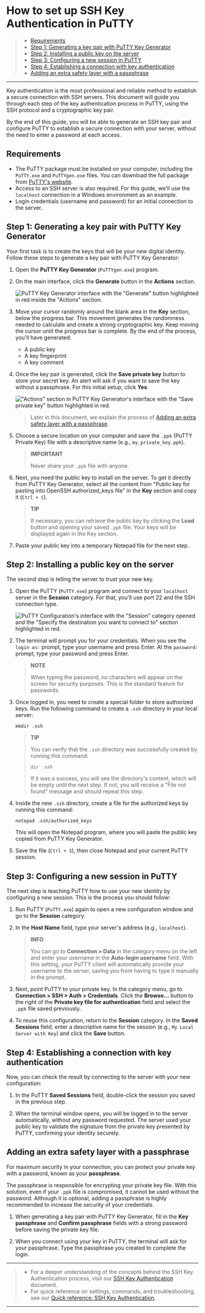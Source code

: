# How to set up SSH Key Authentication in PuTTY

> * [Requirements](#requirements)
> * [Step 1: Generating a key pair with PuTTY Key Generator](#step-1-generating-a-key-pair-with-putty-key-generator)
> * [Step 2: Installing a public key on the server](#step-2-installing-a-public-key-on-the-server)
> * [Step 3: Configuring a new session in PuTTY](#step-3-configuring-a-new-session-in-putty)
> * [Step 4: Establishing a connection with key authentication](#step-4-establishing-a-connection-with-key-authentication)
> * [Adding an extra safety layer with a passphrase](#adding-an-extra-safety-layer-with-a-passphrase)

---

Key authentication is the most professional and reliable method to establish a secure connection with SSH servers. This document will guide you through each step of the key authentication process in PuTTY, using the SSH protocol and a cryptographic key pair. 

By the end of this guide, you will be able to generate an SSH key pair and configure PuTTY to establish a secure connection with your server, without the need to enter a password at each access. 

## Requirements

* The PuTTY package must be installed on your computer, including the `PuTTY.exe` and `PuTTYgen.exe` files. You can download the full package from [PuTTY's website](https://putty.org/).
* Access to an SSH server is also required. For this guide, we'll use the `localhost` connection in a Windows environment as an example.
* Login credentials (username and password) for an initial connection to the server.

## Step 1: Generating a key pair with PuTTY Key Generator

Your first task is to create the keys that will be your new digital identity. Follow these steps to generate a key pair with PuTTY Key Generator:

1. Open the **PuTTY Key Generator** (`PuTTYgen.exe`) program.

2. On the main interface, click the **Generate** button in the **Actions** section.

    ![PuTTY Key Generator interface with the "Generate" button highlighted in red inside the "Actions" section.](/images/puttygen-interface.png)

3. Move your cursor randomly around the blank area in the **Key** section, below the progress bar. This movement generates the randomness needed to calculate and create a strong cryptographic key. Keep moving the cursor until the progress bar is complete. By the end of the process, you'll have generated:
    * A public key
    * A key fingerprint
    * A key comment

4. Once the key pair is generated, click the **Save private key** button to store your secret key. An alert will ask if you want to save the key without a passphrase. For this initial setup, click **Yes**.

    !["Actions" section in PuTTY Key Generator's interface with the "Save private key" button highlighted in red.](/images/save-private-key.png)

    > Later in this document, we explain the process of [Adding an extra safety layer with a passphrase](#adding-an-extra-safety-layer-with-a-passphrase).

5. Choose a secure location on your computer and save the `.ppk` (PuTTY Private Key) file with a descriptive name (e.g., `my_private_key.ppk`).

    > **IMPORTANT**
    > 
    > Never share your `.ppk` file with anyone.

6. Next, you need the public key to install on the server. To get it directly from PuTTY Key Generator, select all the content from "Public key for pasting into OpenSSH authorized_keys file" in the **Key** section and copy it (`Ctrl + C`). 

    > **TIP**
    >
    > If necessary, you can retrieve the public key by clicking the **Load** button and opening your saved `.ppk` file. Your keys will be displayed again in the Key section.

7. Paste your public key into a temporary Notepad file for the next step.

## Step 2: Installing a public key on the server

The second step is telling the server to trust your new key.

1. Open the PuTTY (`PuTTY.exe`) program and connect to your `localhost` server in the **Session** category. For that, you'll use port 22 and the SSH connection type.

    ![PuTTY Configuration's interface with the "Session" category opened and the "Specify the destination you want to connect to" section highlighted in red.](/images/putty-config.png)

2. The terminal will prompt you for your credentials. When you see the `login as:` prompt, type your username and press Enter. At the `password:` prompt, type your password and press Enter.

    > **NOTE**
    > 
    > When typing the password, no characters will appear on the screen for security purposes. This is the standard feature for passwords.

3. Once logged in, you need to create a special folder to store authorized keys. Run the following command to create a `.ssh` directory in your local server: 

    ```shell
    mkdir .ssh
    ```

    > **TIP**
    > 
    > You can verify that the `.ssh` directory was successfully created by running this command: 
    >
    > ```shell
    > dir .ssh
    > ```
    >
    > If it was a success, you will see the directory's content, which will be empty until the next step. If not, you will receive a "File not found" message and should repeat this step.

4. Inside the new `.ssh` directory, create a file for the authorized keys by running this command:

    ```shell
    notepad .ssh/authorized_keys
    ```

    This will open the Notepad program, where you will paste the public key copied from PuTTY Key Generator. 
    
5. Save the file (`Ctrl + S`), then close Notepad and your current PuTTY session.

## Step 3: Configuring a new session in PuTTY

The next step is teaching PuTTY how to use your new identity by configuring a new session. This is the process you should follow:

1. Run PuTTY (`PuTTY.exe`) again to open a new configuration window and go to the **Session** category.

2. In the **Host Name** field, type your server's address (e.g., `localhost`).

    > **INFO**
    > 
    > You can go to **Connection > Data** in the category menu on the left and enter your username in the **Auto-login username** field. With this setting, your PuTTY client will automatically provide your username to the server, saving you from having to type it manually in the prompt.

3. Next, point PuTTY to your private key. In the category menu, go to **Connection > SSH > Auth > Credentials**. Click the **Browse…** button to the right of the **Private key file for authentication** field and select the `.ppk` file saved previously.

4. To reuse this configuration, return to the **Session** category. In the **Saved Sessions** field, enter a descriptive name for the session (e.g., `My Local Server with Key`) and click the **Save** button.

## Step 4: Establishing a connection with key authentication

Now, you can check the result by connecting to the server with your new configuration:

1. In the PuTTY **Saved Sessions** field, double-click the session you saved in the previous step.

2. When the terminal window opens, you will be logged in to the server automatically, without any password requested. The server used your public key to validate the signature from the private key presented by PuTTY, confirming your identity securely.

## Adding an extra safety layer with a passphrase

For maximum security in your connection, you can protect your private key with a password, known as your **passphrase**.

The passphrase is responsible for encrypting your private key file. With this solution, even if your `.ppk` file is compromised, it cannot be used without the password. Although it is optional, adding a passphrase is highly recommended to increase the security of your credentials. 

1. When generating a key pair with PuTTY Key Generator, fill in the **Key passphrase** and **Confirm passphrase** fields with a strong password before saving the private key file.

2. When you connect using your key in PuTTY, the terminal will ask for your passphrase. Type the passphrase you created to complete the login. 

---

> * For a deeper understanding of the concepts behind the SSH Key Authentication process, visit our [SSH Key Authentication](explanation.md) document.
> * For quick reference on settings, commands, and troubleshooting, see our [Quick reference: SSH Key Authentication](reference.md).

---
